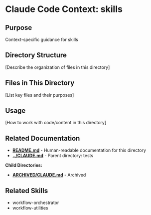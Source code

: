 # Claude Code Context: skills

## Purpose

Context-specific guidance for skills

## Directory Structure

[Describe the organization of files in this directory]

## Files in This Directory

[List key files and their purposes]

## Usage

[How to work with code/content in this directory]


## Related Documentation

- **[README.md](README.md)** - Human-readable documentation for this directory
- **[../CLAUDE.md](../CLAUDE.md)** - Parent directory: tests

**Child Directories:**
- **[ARCHIVED/CLAUDE.md](ARCHIVED/CLAUDE.md)** - Archived

## Related Skills

- workflow-orchestrator
- workflow-utilities